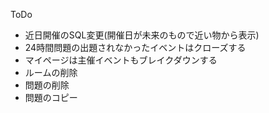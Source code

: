 ToDo
- 近日開催のSQL変更(開催日が未来のもので近い物から表示)
- 24時間問題の出題されなかったイベントはクローズする
- マイページは主催イベントもブレイクダウンする
- ルームの削除
- 問題の削除
- 問題のコピー
